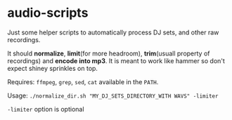 # audio-scripts

Just some helper scripts to automatically process DJ sets, and other raw recordings. 

It should **normalize**, **limit**(for more headroom), **trim**(usuall property of recordings) and **encode into mp3**.
It is meant to work like hammer so don't expect shiney sprinkles on top.

Requires:
`ffmpeg`, `grep`, `sed`, `cat` available in the `PATH`.

Usage:
`./normalize_dir.sh "MY_DJ_SETS_DIRECTORY_WITH WAVS" -limiter`

`-limiter` option is optional

